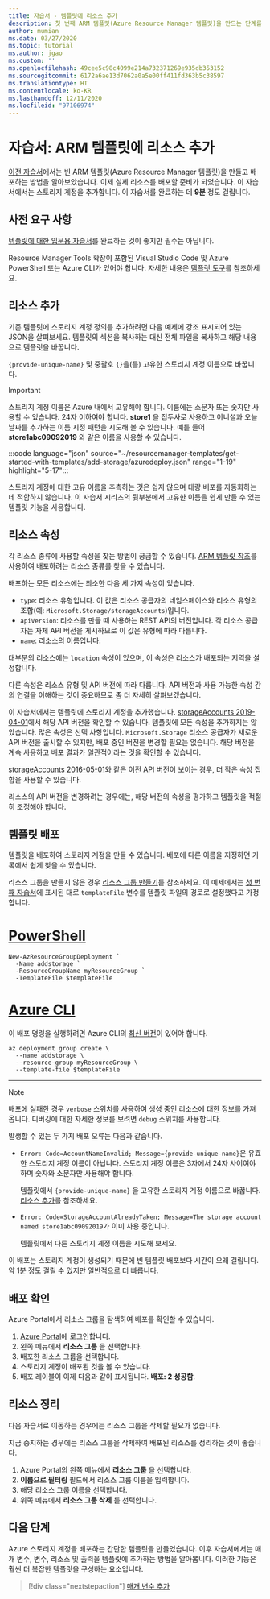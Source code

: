 ```yaml
---
title: 자습서 - 템플릿에 리소스 추가
description: 첫 번째 ARM 템플릿(Azure Resource Manager 템플릿)을 만드는 단계를 설명합니다. 템플릿 파일 구문 및 스토리지 계정을 배포하는 방법에 대해 알아봅니다.
author: mumian
ms.date: 03/27/2020
ms.topic: tutorial
ms.author: jgao
ms.custom: ''
ms.openlocfilehash: 49cee5c98c4099e214a732371269e935db353152
ms.sourcegitcommit: 6172a6ae13d7062a0a5e00ff411fd363b5c38597
ms.translationtype: HT
ms.contentlocale: ko-KR
ms.lasthandoff: 12/11/2020
ms.locfileid: "97106974"
---
```

# <a name="tutorial-add-a-resource-to-your-arm-template"></a>자습서: ARM 템플릿에 리소스 추가

[이전 자습서](template-tutorial-create-first-template.md)에서는 빈 ARM 템플릿(Azure Resource Manager 템플릿)을 만들고 배포하는 방법을 알아보았습니다. 이제 실제 리소스를 배포할 준비가 되었습니다. 이 자습서에서는 스토리지 계정을 추가합니다. 이 자습서를 완료하는 데 **9분** 정도 걸립니다.

## <a name="prerequisites"></a>사전 요구 사항

[템플릿에 대한 입문용 자습서](template-tutorial-create-first-template.md)를 완료하는 것이 좋지만 필수는 아닙니다.

Resource Manager Tools 확장이 포함된 Visual Studio Code 및 Azure PowerShell 또는 Azure CLI가 있어야 합니다. 자세한 내용은 [템플릿 도구](template-tutorial-create-first-template.md#get-tools)를 참조하세요.

## <a name="add-resource"></a>리소스 추가

기존 템플릿에 스토리지 계정 정의를 추가하려면 다음 예제에 강조 표시되어 있는 JSON을 살펴보세요. 템플릿의 섹션을 복사하는 대신 전체 파일을 복사하고 해당 내용으로 템플릿을 바꿉니다.

`{provide-unique-name}` 및 중괄호 `{}`을(를) 고유한 스토리지 계정 이름으로 바꿉니다.

> [!IMPORTANT]
> 스토리지 계정 이름은 Azure 내에서 고유해야 합니다. 이름에는 소문자 또는 숫자만 사용할 수 있습니다. 24자 이하여야 합니다. **store1** 을 접두사로 사용하고 이니셜과 오늘 날짜를 추가하는 이름 지정 패턴을 시도해 볼 수 있습니다. 예를 들어 **store1abc09092019** 와 같은 이름을 사용할 수 있습니다.

:::code language="json" source="~/resourcemanager-templates/get-started-with-templates/add-storage/azuredeploy.json" range="1-19" highlight="5-17":::

스토리지 계정에 대한 고유 이름을 추측하는 것은 쉽지 않으며 대량 배포를 자동화하는 데 적합하지 않습니다. 이 자습서 시리즈의 뒷부분에서 고유한 이름을 쉽게 만들 수 있는 템플릿 기능을 사용합니다.

## <a name="resource-properties"></a>리소스 속성

각 리소스 종류에 사용할 속성을 찾는 방법이 궁금할 수 있습니다. [ARM 템플릿 참조](/azure/templates/)를 사용하여 배포하려는 리소스 종류를 찾을 수 있습니다.

배포하는 모든 리소스에는 최소한 다음 세 가지 속성이 있습니다.

- `type`: 리소스 유형입니다. 이 값은 리소스 공급자의 네임스페이스와 리소스 유형의 조합(예: `Microsoft.Storage/storageAccounts`)입니다.
- `apiVersion`: 리소스를 만들 때 사용하는 REST API의 버전입니다. 각 리소스 공급자는 자체 API 버전을 게시하므로 이 값은 유형에 따라 다릅니다.
- `name`: 리소스의 이름입니다.

대부분의 리소스에는 `location` 속성이 있으며, 이 속성은 리소스가 배포되는 지역을 설정합니다.

다른 속성은 리소스 유형 및 API 버전에 따라 다릅니다. API 버전과 사용 가능한 속성 간의 연결을 이해하는 것이 중요하므로 좀 더 자세히 살펴보겠습니다.

이 자습서에서는 템플릿에 스토리지 계정을 추가했습니다. [storageAccounts 2019-04-01](/azure/templates/microsoft.storage/2019-04-01/storageaccounts)에서 해당 API 버전을 확인할 수 있습니다. 템플릿에 모든 속성을 추가하지는 않았습니다. 많은 속성은 선택 사항입니다. `Microsoft.Storage` 리소스 공급자가 새로운 API 버전을 출시할 수 있지만, 배포 중인 버전을 변경할 필요는 없습니다. 해당 버전을 계속 사용하고 배포 결과가 일관적이라는 것을 확인할 수 있습니다.

[storageAccounts 2016-05-01](/azure/templates/microsoft.storage/2016-05-01/storageaccounts)와 같은 이전 API 버전이 보이는 경우, 더 작은 속성 집합을 사용할 수 있습니다.

리소스의 API 버전을 변경하려는 경우에는, 해당 버전의 속성을 평가하고 템플릿을 적절히 조정해야 합니다.

## <a name="deploy-template"></a>템플릿 배포

템플릿을 배포하여 스토리지 계정을 만들 수 있습니다. 배포에 다른 이름을 지정하면 기록에서 쉽게 찾을 수 있습니다.

리소스 그룹을 만들지 않은 경우 [리소스 그룹 만들기](template-tutorial-create-first-template.md#create-resource-group)를 참조하세요. 이 예제에서는 [첫 번째 자습서](template-tutorial-create-first-template.md#deploy-template)에 표시된 대로 `templateFile` 변수를 템플릿 파일의 경로로 설정했다고 가정합니다.

# <a name="powershell"></a>[PowerShell](#tab/azure-powershell)

```azurepowershell
New-AzResourceGroupDeployment `
  -Name addstorage `
  -ResourceGroupName myResourceGroup `
  -TemplateFile $templateFile
```

# <a name="azure-cli"></a>[Azure CLI](#tab/azure-cli)

이 배포 명령을 실행하려면 Azure CLI의 [최신 버전](/cli/azure/install-azure-cli)이 있어야 합니다.

```azurecli
az deployment group create \
  --name addstorage \
  --resource-group myResourceGroup \
  --template-file $templateFile
```

---

> [!NOTE]
> 배포에 실패한 경우 `verbose` 스위치를 사용하여 생성 중인 리소스에 대한 정보를 가져옵니다. 디버깅에 대한 자세한 정보를 보려면 `debug` 스위치를 사용합니다.

발생할 수 있는 두 가지 배포 오류는 다음과 같습니다.

- `Error: Code=AccountNameInvalid; Message={provide-unique-name}`은 유효한 스토리지 계정 이름이 아닙니다. 스토리지 계정 이름은 3자에서 24자 사이여야 하며 숫자와 소문자만 사용해야 합니다.

    템플릿에서 `{provide-unique-name}` 을 고유한 스토리지 계정 이름으로 바꿉니다. [리소스 추가](#add-resource)를 참조하세요.

- `Error: Code=StorageAccountAlreadyTaken; Message=The storage account named store1abc09092019`가 이미 사용 중입니다.

    템플릿에서 다른 스토리지 계정 이름을 시도해 보세요.

이 배포는 스토리지 계정이 생성되기 때문에 빈 템플릿 배포보다 시간이 오래 걸립니다. 약 1분 정도 걸릴 수 있지만 일반적으로 더 빠릅니다.

## <a name="verify-deployment"></a>배포 확인

Azure Portal에서 리소스 그룹을 탐색하여 배포를 확인할 수 있습니다.

1. [Azure Portal](https://portal.azure.com)에 로그인합니다.
1. 왼쪽 메뉴에서 **리소스 그룹** 을 선택합니다.
1. 배포한 리소스 그룹을 선택합니다.
1. 스토리지 계정이 배포된 것을 볼 수 있습니다.
1. 배포 레이블이 이제 다음과 같이 표시됩니다. **배포: 2 성공함**.

## <a name="clean-up-resources"></a>리소스 정리

다음 자습서로 이동하는 경우에는 리소스 그룹을 삭제할 필요가 없습니다.

지금 중지하는 경우에는 리소스 그룹을 삭제하여 배포된 리소스를 정리하는 것이 좋습니다.

1. Azure Portal의 왼쪽 메뉴에서 **리소스 그룹** 을 선택합니다.
2. **이름으로 필터링** 필드에서 리소스 그룹 이름을 입력합니다.
3. 해당 리소스 그룹 이름을 선택합니다.
4. 위쪽 메뉴에서 **리소스 그룹 삭제** 를 선택합니다.

## <a name="next-steps"></a>다음 단계

Azure 스토리지 계정을 배포하는 간단한 템플릿을 만들었습니다. 이후 자습서에서는 매개 변수, 변수, 리소스 및 출력을 템플릿에 추가하는 방법을 알아봅니다. 이러한 기능은 훨씬 더 복잡한 템플릿을 구성하는 요소입니다.

> [!div class="nextstepaction"]
> [매개 변수 추가](template-tutorial-add-parameters.md)
